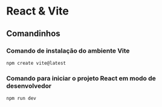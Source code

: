 # React & Vite

## Comandinhos

### Comando de instalação do ambiente Vite

```
npm create vite@latest
```

### Comando para iniciar o projeto React em modo de desenvolvedor

```
npm run dev
```